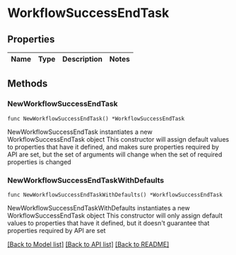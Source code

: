 # WorkflowSuccessEndTask

## Properties

Name | Type | Description | Notes
------------ | ------------- | ------------- | -------------

## Methods

### NewWorkflowSuccessEndTask

`func NewWorkflowSuccessEndTask() *WorkflowSuccessEndTask`

NewWorkflowSuccessEndTask instantiates a new WorkflowSuccessEndTask object
This constructor will assign default values to properties that have it defined,
and makes sure properties required by API are set, but the set of arguments
will change when the set of required properties is changed

### NewWorkflowSuccessEndTaskWithDefaults

`func NewWorkflowSuccessEndTaskWithDefaults() *WorkflowSuccessEndTask`

NewWorkflowSuccessEndTaskWithDefaults instantiates a new WorkflowSuccessEndTask object
This constructor will only assign default values to properties that have it defined,
but it doesn't guarantee that properties required by API are set


[[Back to Model list]](../README.md#documentation-for-models) [[Back to API list]](../README.md#documentation-for-api-endpoints) [[Back to README]](../README.md)


